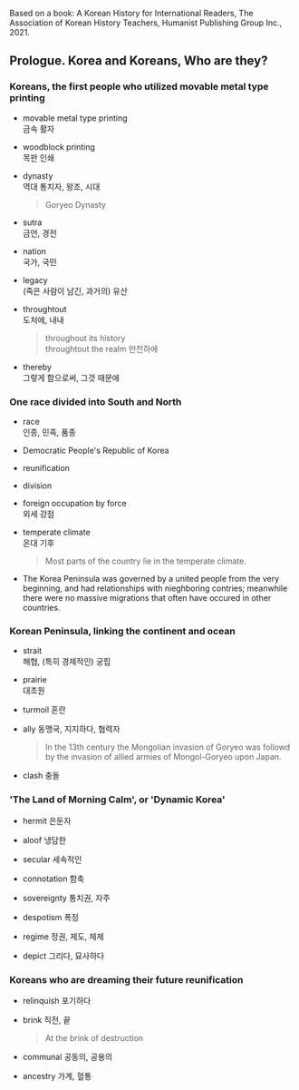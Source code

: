 Based on a book: A Korean History for International Readers, The Association of Korean History Teachers, Humanist Publishing Group Inc., 2021.

## Prologue. Korea and Koreans, Who are they?

### Koreans, the first people who utilized movable metal type printing

- movable metal type printing  
금속 활자

- woodblock printing  
목판 인쇄

- dynasty  
역대 통치자, 왕조, 시대
    > Goryeo Dynasty

- sutra  
금언, 경전

- nation  
국가, 국민

- legacy  
(죽은 사람이 남긴, 과거의) 유산

- throughtout  
도처에, 내내
    > throughout its history   
    throughtout the realm  만천하에

- thereby  
그렇게 함으로써, 그것 때문에


### One race divided into South and North

- race  
인종, 민족, 품종

- Democratic People's Republic of Korea

- reunification  

- division  

- foreign occupation by force  
외세 강점

- temperate climate  
온대 기후
    > Most parts of the country lie in the temperate climate.

- The Korea Peninsula was governed by a united people from the very beginning, and had relationships with nieghboring contries; meanwhile there were no massive migrations that often have occured in other countries.


### Korean Peninsula, linking the continent and ocean

- strait  
해협, (특히 경제적인) 궁핍

- prairie  
대초원

- turmoil
혼란

- ally
동맹국, 지지하다, 협력자
    > In the 13th century the Mongolian invasion of Goryeo was followd by the invasion of allied armies of Mongol-Goryeo upon Japan.

- clash
충돌


### 'The Land of Morning Calm', or 'Dynamic Korea'

- hermit
은둔자

- aloof
냉담한

- secular
세속적인

- connotation
함축

- sovereignty
통치권, 자주

- despotism
폭정

- regime
정권, 제도, 체제

- depict
그리다, 묘사하다


### Koreans who are dreaming their future reunification

- relinquish
포기하다

- brink
직전, 끝
    > At the brink of destruction

- communal
공동의, 공용의

- ancestry
가계, 혈통

